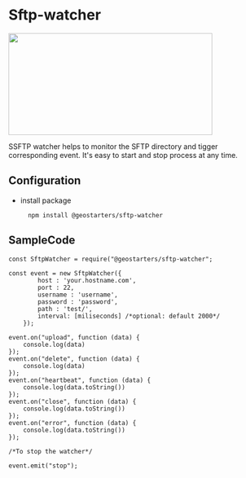 
# Sftp-watcher

<p align="">
    <img height="200" width="400" src="https://i.imgur.com/gqMIfOj.jpg">
</p>
		SSFTP watcher helps to monitor the SFTP directory and tigger corresponding event. It's easy to start and stop process at any time.
		
Configuration
--------------------------------------------------------------------------
* install package

		npm install @geostarters/sftp-watcher

SampleCode
--------------------------------------------------------------------------

	const SftpWatcher = require("@geostarters/sftp-watcher";                            
	
	const event = new SftpWatcher({
			host : 'your.hostname.com',
			port : 22,
			username : 'username',
			password : 'password',
			path : 'test/',
			interval: [miliseconds] /*optional: default 2000*/
		});
		
	event.on("upload", function (data) {
		console.log(data)
	});
	event.on("delete", function (data) {
		console.log(data)
	});
	event.on("heartbeat", function (data) {
		console.log(data.toString())
	});
	event.on("close", function (data) {
		console.log(data.toString())
	});
	event.on("error", function (data) {
		console.log(data.toString())
	});

    /*To stop the watcher*/

    event.emit("stop");
